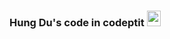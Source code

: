 <h3> Hung Du's code in codeptit <img src="https://i.gyazo.com/ad27bc12ca81e862ceb35328122757ee.png" width="22" height="25"><h3>
